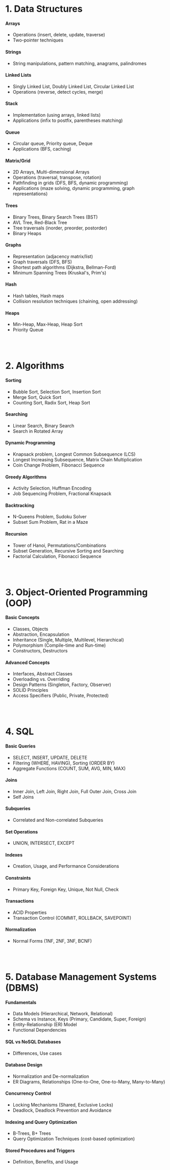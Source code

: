 

# 1. Data Structures

#### Arrays
- Operations (insert, delete, update, traverse)
- Two-pointer techniques

#### Strings
- String manipulations, pattern matching, anagrams, palindromes

#### Linked Lists
- Singly Linked List, Doubly Linked List, Circular Linked List
- Operations (reverse, detect cycles, merge)

#### Stack
- Implementation (using arrays, linked lists)
- Applications (infix to postfix, parentheses matching)

#### Queue
- Circular queue, Priority queue, Deque
- Applications (BFS, caching)

#### Matrix/Grid
- 2D Arrays, Multi-dimensional Arrays
- Operations (traversal, transpose, rotation)
- Pathfinding in grids (DFS, BFS, dynamic programming)
- Applications (maze solving, dynamic programming, graph representations)

#### Trees
- Binary Trees, Binary Search Trees (BST)
- AVL Tree, Red-Black Tree
- Tree traversals (inorder, preorder, postorder)
- Binary Heaps

#### Graphs
- Representation (adjacency matrix/list)
- Graph traversals (DFS, BFS)
- Shortest path algorithms (Dijkstra, Bellman-Ford)
- Minimum Spanning Trees (Kruskal's, Prim's)

#### Hash
- Hash tables, Hash maps
- Collision resolution techniques (chaining, open addressing)

#### Heaps
- Min-Heap, Max-Heap, Heap Sort
- Priority Queue


<br><br>




# 2. Algorithms

#### Sorting
- Bubble Sort, Selection Sort, Insertion Sort
- Merge Sort, Quick Sort
- Counting Sort, Radix Sort, Heap Sort

#### Searching
- Linear Search, Binary Search
- Search in Rotated Array

#### Dynamic Programming
- Knapsack problem, Longest Common Subsequence (LCS)
- Longest Increasing Subsequence, Matrix Chain Multiplication
- Coin Change Problem, Fibonacci Sequence

#### Greedy Algorithms
- Activity Selection, Huffman Encoding
- Job Sequencing Problem, Fractional Knapsack

#### Backtracking
- N-Queens Problem, Sudoku Solver
- Subset Sum Problem, Rat in a Maze

#### Recursion
- Tower of Hanoi, Permutations/Combinations
- Subset Generation, Recursive Sorting and Searching
- Factorial Calculation, Fibonacci Sequence





<br><br>





# 3. Object-Oriented Programming (OOP)

#### Basic Concepts
- Classes, Objects
- Abstraction, Encapsulation
- Inheritance (Single, Multiple, Multilevel, Hierarchical)
- Polymorphism (Compile-time and Run-time)
- Constructors, Destructors

#### Advanced Concepts
- Interfaces, Abstract Classes
- Overloading vs. Overriding
- Design Patterns (Singleton, Factory, Observer)
- SOLID Principles
- Access Specifiers (Public, Private, Protected)





<br><br>






# 4. SQL

#### Basic Queries
- SELECT, INSERT, UPDATE, DELETE
- Filtering (WHERE, HAVING), Sorting (ORDER BY)
- Aggregate Functions (COUNT, SUM, AVG, MIN, MAX)

#### Joins
- Inner Join, Left Join, Right Join, Full Outer Join, Cross Join
- Self Joins

#### Subqueries
- Correlated and Non-correlated Subqueries

#### Set Operations
- UNION, INTERSECT, EXCEPT

#### Indexes
- Creation, Usage, and Performance Considerations

#### Constraints
- Primary Key, Foreign Key, Unique, Not Null, Check

#### Transactions
- ACID Properties
- Transaction Control (COMMIT, ROLLBACK, SAVEPOINT)

#### Normalization
- Normal Forms (1NF, 2NF, 3NF, BCNF)





<br><br>





# 5. Database Management Systems (DBMS)

#### Fundamentals
- Data Models (Hierarchical, Network, Relational)
- Schema vs Instance, Keys (Primary, Candidate, Super, Foreign)
- Entity-Relationship (ER) Model
- Functional Dependencies

#### SQL vs NoSQL Databases
- Differences, Use cases

#### Database Design
- Normalization and De-normalization
- ER Diagrams, Relationships (One-to-One, One-to-Many, Many-to-Many)

#### Concurrency Control
- Locking Mechanisms (Shared, Exclusive Locks)
- Deadlock, Deadlock Prevention and Avoidance

#### Indexing and Query Optimization
- B-Trees, B+ Trees
- Query Optimization Techniques (cost-based optimization)

#### Stored Procedures and Triggers
- Definition, Benefits, and Usage






<br><br>